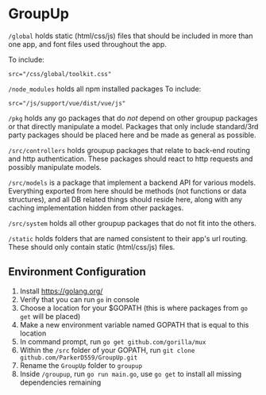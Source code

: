 # GroupUp

`/global` holds static (html/css/js) files that should be included in more than one app, and font files used throughout the app.

To include:
```
src="/css/global/toolkit.css"
```

`/node_modules` holds all npm installed packages
To include:
```
src="/js/support/vue/dist/vue/js"
```

`/pkg` holds any go packages that do *not* depend on other groupup packages or that directly manipulate a model. Packages that only include standard/3rd party packages should be placed here and be made as general as possible.

`/src/controllers` holds groupup packages that relate to back-end routing and http authentication. These packages should react to http requests and possibly manipulate models.

`/src/models` is a package that implement a backend API for various models. Everything exported from here should be methods (not functions or data structures), and all DB related things should reside here, along with any caching implementation hidden from other packages.

`/src/system` holds all other groupup packages that do not fit into the others.

`/static` holds folders that are named consistent to their app's url routing. These should only contain static (html/css/js) files.

## Environment Configuration

1. Install https://golang.org/
2. Verify that you can run `go` in console
3. Choose a location for your $GOPATH (this is where packages from `go get` will be placed)
4. Make a new environment variable named GOPATH that is equal to this location
5. In command prompt, run `go get github.com/gorilla/mux`
6. Within the `/src` folder of your GOPATH, run `git clone github.com/ParkerD559/GroupUp.git`
7. Rename the `GroupUp` folder to `groupup`
8. Inside `/groupup`, run `go run main.go`, use `go get` to install all missing dependencies remaining

